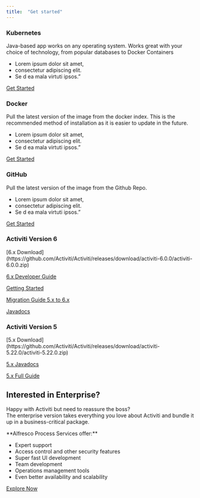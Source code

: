 ```yaml
---
title:  "Get started"
---
```

<div class="three-cards">
  <div class="three-cards__wrap">
    <div class="card three-cards__card">
      <h3 class="card__title">Kubernetes</h3>
<div class="card__content" markdown='1'>
Java-based app works on any operating system. Works great with your choice of technology, from popular databases to Docker Containers

* Lorem ipsum dolor sit amet,
* consectetur adipiscing  elit.
* Se d ea mala virtuti ipsos.”
</div>
      <div class="three-cards__card-cta">
        <a href="https://activiti.gitbooks.io/activiti-7-developers-guide/content/getting-started/minikube.html" class="btn btn--large">Get Started</a>
      </div>
    </div>
    <div class="card three-cards__card">
      <h3 class="card__title">Docker</h3>
<div class="card__content" markdown='1'>
Pull the latest version of the image  from the docker index. This is the recommended method of installation as it is easier to update in the future.

* Lorem ipsum dolor sit amet,
* consectetur adipiscing  elit.
* Se d ea mala virtuti ipsos.”
</div>
      <div class="three-cards__card-cta">
        <a href="https://activiti.gitbooks.io/activiti-7-developers-guide/content/getting-started/quickstart.htm" class="btn btn--large">Get Started</a>
      </div>
    </div>
<div class="card three-cards__card">
      <h3 class="card__title">GitHub</h3>
<div class="card__content" markdown='1'>
Pull the latest version of the image from the Github Repo.

* Lorem ipsum dolor sit amet,
* consectetur adipiscing  elit.
* Se d ea mala virtuti ipsos.”
</div>
      <div class="three-cards__card-cta">
        <a href="https://github.com/Activiti" class="btn btn--large">Get Started</a>
      </div>
    </div>
  </div>
</div>

<div class="wrap py-4 xl:py-16 text-center flex flex-wrap justify-around">
  <div class="my-8 md:m-8 pb-2">
    <h3 class="section-heading xl:px-6">Activiti Version 6</h3>
<div markdown='1'>
[6.x Download](https://github.com/Activiti/Activiti/releases/download/activiti-6.0.0/activiti-6.0.0.zip)

[6.x Developer Guide](https://www.activiti.org/userguide/)

[Getting Started](https://www.activiti.org/quick-start)

[Migration Guide 5.x to 6.x](https://www.activiti.org/migration.html)

[Javadocs](https://www.activiti.org/javadocs/index.html)
</div>
  </div>
  <div class="my-8 md:m-8 pb-2">
    <h3 class="section-heading xl:px-6">Activiti Version 5</h3>
<div markdown='1'>
[5.x Download](https://github.com/Activiti/Activiti/releases/download/activiti-5.22.0/activiti-5.22.0.zip)

[5.x Javadocs](https://www.activiti.org/javadocs/index.html)

[5.x Full Guide](https://github.com/Activiti/Activiti/releases/tag/activiti-5.22.0)
</div>
  </div>
</div>

<div class="bg-grey-light py-8 xl:py-16">
  <div class="wrap py-3 xl:pt-0">
    <div class="card border-grey">
      <h2 class="card__title text-center">Interested in Enterprise?</h2>
      <div class="card__content py-2 lg:pb-8 xl:px-8">
        <p>Happy with Activiti but need to reassure the boss?<br />The enterprise version takes everything you love about Activiti and bundle it up in a business-critical package.</p>
        <div class="flex flex-wrap mt-4 justify-between">
<div class="mb-4 md:mr-8" markdown='1'>
**Alfresco Process Services offer:**

* Expert support
* Access control and other security features
* Super fast UI development
* Team development
* Operations management tools
* Even better availability and scalability
</div>
          <div class="self-center text-center mb-4 mx-auto">
            <a href="https://www.alfresco.com/platform/process-services-bpm" class="btn btn--large">Explore Now</a>
          </div>
        </div>
      </div>
    </div>
  </div>
</div>
